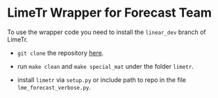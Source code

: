 # LimeTr Wrapper for Forecast Team

To use the wrapper code you need to install the `linear_dev` branch of LimeTr.
* `git clone` the repository [here](https://github.com/zhengp0/limetr/tree/linear_dev).

* run `make clean` and `make special_mat` under the folder `limetr`.

* install `limetr` via `setup.py` or include path to repo in
  the file `lme_forecast_verbose.py`.
